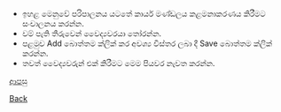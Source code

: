 * ඉහළ මෙනුවේ පරිපාලනය යටතේ කාර්ය මණ්ඩලය කළමනාකරණය කිරීමට සංචාලනය කරන්න.
* වම් පැති තීරුවෙන් වෛද්‍යවරයා තෝරන්න.
* පළමුව Add බොත්තම ක්ලික් කර අවශ්‍ය විස්තර ලබා දී Save බොත්තම ක්ලික් කරන්න.
* තවත් වෛද්‍යවරුන් එක් කිරීමට මෙම පියවර නැවත කරන්න.


[ආපසු](https://github.com/hmislk/hmis/wiki/%E0%B6%9A%E0%B7%8F%E0%B6%BB%E0%B7%8A%E0%B6%BA-%E0%B6%B8%E0%B6%AB%E0%B7%8A%E0%B6%A9%E0%B6%BD%E0%B6%BA-%E0%B6%9A%E0%B7%85%E0%B6%B8%E0%B6%B1%E0%B7%8F%E0%B6%9A%E0%B6%BB%E0%B6%AB%E0%B6%BA)

[Back](https://github.com/hmislk/hmis/wiki)
